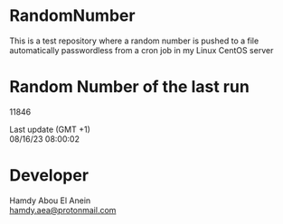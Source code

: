 # RandomNumber    
This is a test repository where a random number is pushed to a file automatically passwordless from a cron job in my Linux CentOS server    
# Random Number of the last run   
11846
      
Last update (GMT +1)    
08/16/23 08:00:02
# Developer    
Hamdy Abou El Anein   
hamdy.aea@protonmail.com

